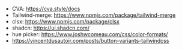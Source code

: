 - CVA: https://cva.style/docs
- Tailwind-merge: https://www.npmjs.com/package/tailwind-merge
- clsx: https://www.npmjs.com/package/clsx
- shadcn: https://ui.shadcn.com/
- hue picker: https://www.joshwcomeau.com/css/color-formats/
- https://vincentdusautoir.com/posts/button-variants-tailwindcss
